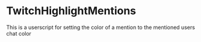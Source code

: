 # TwitchHighlightMentions
This is a userscript for setting the color of a mention to the mentioned users chat color
